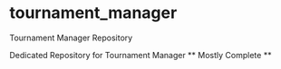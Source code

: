 # tournament_manager
Tournament Manager Repository

Dedicated Repository for Tournament Manager
** Mostly Complete **
